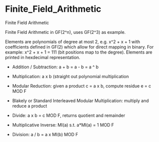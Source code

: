 # Finite_Field_Arithmetic
Finite Field Arithmetic

Finite Field Arithmetic in GF(2^n), uses GF(2^3) as example.

Elements are polynomials of degree at most 2, e.g. x^2 + x + 1 with coefficients defined in GF(2) which allow for direct mapping
in binary. For example: x^2 + x + 1 = 111 (bit positions map to the degree). Elements are printed in hexdecimal representation.


- Addition / Subtraction: a + b = a - b = a ^ b

- Multiplication: a x b (straight out polynomial multiplication

- Modular Reduction: given a product c = a x b, compute residue e = c MOD F

- Blakely or Standard Interleaved Modular Multiplication: multiply and reduce a product

- Divide: a x b = c MOD F, returns quotient and remainder

- Multiplicative Inverse: MI(a) s.t. a*MI(a) = 1 MOD F

- Division: a / b = a x MI(b) MOD F
